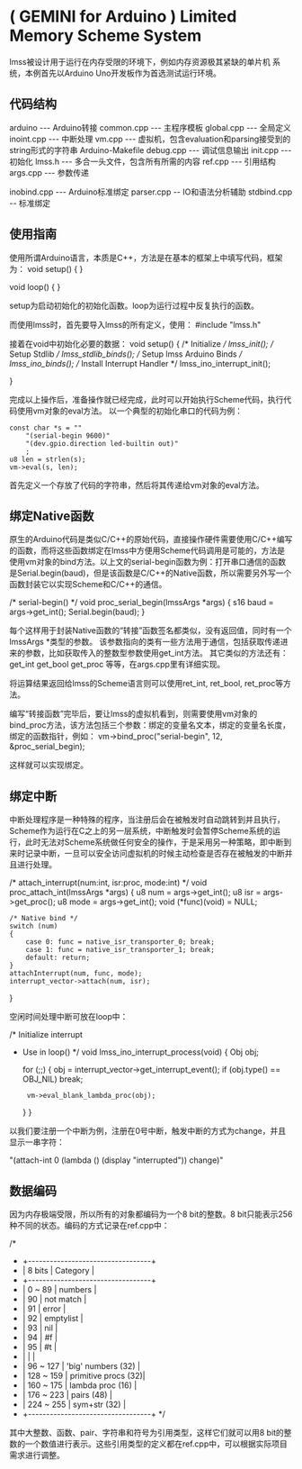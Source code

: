 ( GEMINI for Arduino )  Limited Memory Scheme System
============================

lmss被设计用于运行在内存受限的环境下，例如内存资源极其紧缺的单片机
系统，本例首先以Arduino Uno开发板作为首选测试运行环境。

代码结构
------

arduino --- Arduino转接
common.cpp --- 主程序模板
global.cpp --- 全局定义
inoint.cpp --- 中断处理
vm.cpp --- 虚拟机，包含evaluation和parsing接受到的string形式的字符串
Arduino-Makefile
debug.cpp --- 调试信息输出
init.cpp --- 初始化
lmss.h --- 多合一头文件，包含所有所需的内容
ref.cpp --- 引用结构
args.cpp --- 参数传递

inobind.cpp --- Arduino标准绑定
parser.cpp -- IO和语法分析辅助
stdbind.cpp -- 标准绑定


使用指南
------

使用所谓Arduino语言，本质是C++，方法是在基本的框架上中填写代码，框架为：
void setup()
{
}

void loop()
{
}

setup为启动初始化的初始化函数。loop为运行过程中反复执行的函数。

而使用lmss时，首先要导入lmss的所有定义，使用：
#include "lmss.h"

接着在void中初始化必要的数据：
void setup()
{
    /* Initialize */
    lmss_init();
    /* Setup Stdlib */
    lmss_stdlib_binds();
    /* Setup lmss Arduino Binds */
    lmss_ino_binds();
    /* Install Interrupt Handler */
    lmss_ino_interrupt_init();

}

完成以上操作后，准备操作就已经完成，此时可以开始执行Scheme代码，执行代码使用vm对象的eval方法。
以一个典型的初始化串口的代码为例：

    const char *s = ""
        "(serial-begin 9600)"
        "(dev.gpio.direction led-builtin out)"
        ;
    u8 len = strlen(s);
    vm->eval(s, len);

首先定义一个存放了代码的字符串，然后将其传递给vm对象的eval方法。


绑定Native函数
------------
原生的Arduino代码是类似C/C++的原始代码，直接操作硬件需要使用C/C++编写的函数，而将这些函数绑定在lmss中方便用Scheme代码调用是可能的，方法是使用vm对象的bind方法。以上文的serial-begin函数为例：打开串口通信的函数是Serial.begin(baud)，但是该函数是C/C++的Native函数，所以需要另外写一个函数封装它以实现Scheme和C/C++的通信。

/* serial-begin() */
void proc_serial_begin(lmssArgs *args)
{
    s16 baud = args->get_int();
    Serial.begin(baud);
}

每个这样用于封装Native函数的“转接”函数签名都类似，没有返回值，同时有一个lmssArgs *类型的参数。
该参数指向的类有一些方法用于通信，包括获取传递进来的参数，比如获取传入的整数型参数使用get_int方法。
其它类似的方法还有：
get_int
get_bool
get_proc
等等，在args.cpp里有详细实现。

将运算结果返回给lmss的Scheme语言则可以使用ret_int, ret_bool, ret_proc等方法。

编写“转接函数”完毕后，要让lmss的虚拟机看到，则需要使用vm对象的bind_proc方法，该方法包括三个参数：绑定的变量名文本，绑定的变量名长度，绑定的函数指针，例如：
vm->bind_proc("serial-begin", 12, &proc_serial_begin);

这样就可以实现绑定。


绑定中断
-------

中断处理程序是一种特殊的程序，当注册后会在被触发时自动跳转到并且执行，Scheme作为运行在C之上的另一层系统，中断触发时会暂停Scheme系统的运行，此时无法对Scheme系统做任何安全的操作，于是采用另一种策略，即中断到来时记录中断，一旦可以安全访问虚拟机的时候主动检查是否存在被触发的中断并且进行处理。

/* attach_interrupt(num:int, isr:proc, mode:int) */
void proc_attach_int(lmssArgs *args)
{
    u8 num = args->get_int();
    u8 isr = args->get_proc();
    u8 mode = args->get_int();
    void (*func)(void) = NULL;

    /* Native bind */
    switch (num)
    {
        case 0: func = native_isr_transporter_0; break;
        case 1: func = native_isr_transporter_1; break;
        default: return;
    }
    attachInterrupt(num, func, mode);
    interrupt_vector->attach(num, isr);
}

空闲时间处理中断可放在loop中：

/* Initialize interrupt 
 * Use in loop() */
void lmss_ino_interrupt_process(void)
{
    Obj obj;

    for (;;)
    {
        obj = interrupt_vector->get_interrupt_event();
        if (obj.type() == OBJ_NIL) break;

        vm->eval_blank_lambda_proc(obj);
    }
}

以我们要注册一个中断为例，注册在0号中断，触发中断的方式为change，并且显示一串字符：

 "(attach-int 0 (lambda () (display \"interrupted\")) change)"


数据编码
------

因为内存极端受限，所以所有的对象都编码为一个8 bit的整数。8 bit只能表示256种不同的状态。编码的方式记录在ref.cpp中：

/*
 * +----------------------------------+
 * |  8 bits    | Category            |
 * +----------------------------------+
 * |  0 ~ 89    | numbers             |
 * |  90        | not match           |
 * |  91        | error               |
 * |  92        | emptylist           |
 * |  93        | nil                 |
 * |  94        | #f                  |
 * |  95        | #t                  |
 * |            |                     |
 * |   96 ~ 127 | 'big' numbers (32)  |
 * |  128 ~ 159 | primitive procs (32)|
 * |  160 ~ 175 | lambda proc (16)    |
 * |  176 ~ 223 | pairs (48)          |
 * |  224 ~ 255 | sym+str (32)        |
 * +----------------------------------+
 */

其中大整数、函数、pair、字符串和符号为引用类型，这样它们就可以用8 bit的整数的一个数值进行表示。这些引用类型的定义都在ref.cpp中，可以根据实际项目需求进行调整。


